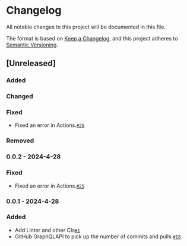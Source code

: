 # Changelog

All notable changes to this project will be documented in this file.

The format is based on [Keep a Changelog](https://keepachangelog.com/en/1.0.0/),
and this project adheres to [Semantic Versioning](https://semver.org/spec/v2.0.0.html).

## [Unreleased]

### Added

### Changed

### Fixed
- Fixed an error in Actions.[`#25`](https://github.com/suba327777/README.Mountain/issues/25)

### Removed

### 0.0.2 - 2024-4-28
### Fixed
- Fixed an error in Actions.[`#25`](https://github.com/suba327777/README.Mountain/issues/25)

### 0.0.1 - 2024-4-28
### Added
- Add Linter and other CIs[`#1`](https://github.com/suba327777/README.Mountain/issues/1)
- GitHub GraphQLAPI to pick up the number of commits and pulls.[`#18`](https://github.com/suba327777/README.Mountain/issues/18)
